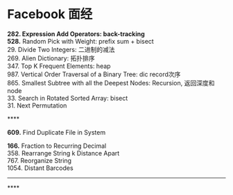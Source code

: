# Facebook 面经

**282. Expression Add Operators: back-tracking  
528.** Random Pick with Weight: prefix sum + bisect  
29. Divide Two Integers: 二进制的减法  
269. Alien Dictionary: 拓扑排序  
347. Top K Frequent Elements: heap  
987. Vertical Order Traversal of a Binary Tree: dic record次序  
865. Smallest Subtree with all the Deepest Nodes: Recursion, 返回深度和node  
33. Search in Rotated Sorted Array: bisect  
31. Next Permutation

\*\*\*\*

**609.** Find Duplicate File in System

**166.** Fraction to Recurring Decimal  
358. Rearrange String k Distance Apart  
767. Reorganize String  
1054. Distant Barcodes  
****

\*\*\*\*

